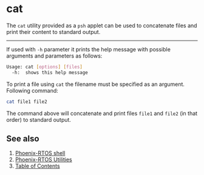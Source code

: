 # cat

The `cat` utility provided as a `psh` applet can be used to concatenate files and print their content to standard
output.

---

If used with `-h` parameter it prints the help message with possible arguments and parameters as follows:

```bash
Usage: cat [options] [files]
  -h:  shows this help message
```

To print a file using `cat` the filename must be specified as an argument. Following command:

```bash
cat file1 file2
```

The command above will concatenate and print files `file1` and `file2` (in that order) to standard output.

## See also

1. [Phoenix-RTOS shell](psh.md)
2. [Phoenix-RTOS Utilities](README.md)
3. [Table of Contents](../README.md)
